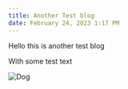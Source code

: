 ```yaml
---
title: Another Test blog
date: February 24, 2023 1:17 PM
---
```

H﻿ello this is another test blog



W﻿ith some test text

![Dog](https://i.natgeofe.com/n/5f35194b-af37-4f45-a14d-60925b280986/NationalGeographic_2731043_4x3.jpg "Dog")